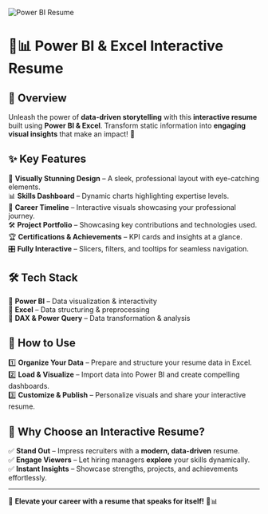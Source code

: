 ![Power BI Resume](https://your-image-link.com/powerbi-resume-banner.png)  

# 🎨📊 Power BI & Excel Interactive Resume

## 🚀 Overview
Unleash the power of **data-driven storytelling** with this **interactive resume** built using **Power BI & Excel**. Transform static information into **engaging visual insights** that make an impact! 🎯

## ✨ Key Features
🎨 **Visually Stunning Design** – A sleek, professional layout with eye-catching elements.  
📊 **Skills Dashboard** – Dynamic charts highlighting expertise levels.  
📅 **Career Timeline** – Interactive visuals showcasing your professional journey.  
🛠️ **Project Portfolio** – Showcasing key contributions and technologies used.  
🏆 **Certifications & Achievements** – KPI cards and insights at a glance.  
🎛️ **Fully Interactive** – Slicers, filters, and tooltips for seamless navigation.  

## 🛠️ Tech Stack
🔹 **Power BI** – Data visualization & interactivity  
🔹 **Excel** – Data structuring & preprocessing  
🔹 **DAX & Power Query** – Data transformation & analysis  

## 📌 How to Use
1️⃣ **Organize Your Data** – Prepare and structure your resume data in Excel.  
2️⃣ **Load & Visualize** – Import data into Power BI and create compelling dashboards.  
3️⃣ **Customize & Publish** – Personalize visuals and share your interactive resume.  

## 🚀 Why Choose an Interactive Resume?
✅ **Stand Out** – Impress recruiters with a **modern, data-driven** resume.  
✅ **Engage Viewers** – Let hiring managers **explore** your skills dynamically.  
✅ **Instant Insights** – Showcase strengths, projects, and achievements effortlessly.  

---
🌟 **Elevate your career with a resume that speaks for itself!** 🚀📊

